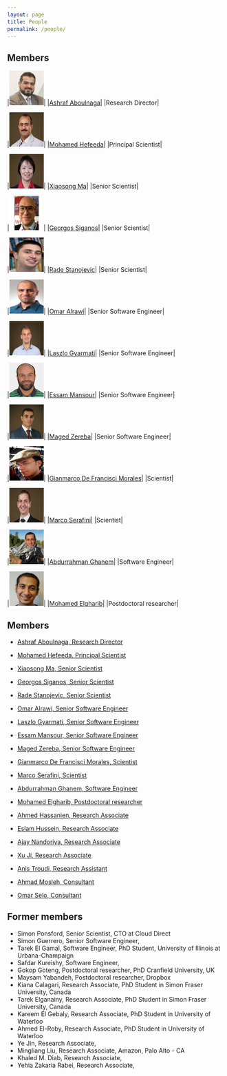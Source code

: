 ```yaml
---
layout: page
title: People
permalink: /people/
---
```


## Members

|<img class="img img-circle" src="/img/people/ashraf.jpg" height="80px" width="80px" alt="" >|
|[Ashraf Aboulnaga](/people/ashraf/)|
|Research Director|	

|<img class="img img-circle" src="/img/people/hefeeda.jpg" height="80px" width="80px" alt="" >|
|[Mohamed Hefeeda](/people/mhefeeda/)|
|Principal Scientist|	

|<img class="img img-circle" src="/img/people/xma.jpg" height="80px" width="80px" alt="" >|
|[Xiaosong Ma](/people/xma/)|
|Senior Scientist|	

|<img class="img img-circle" src="/img/people/georgos.jpg" height="80px" width="80px" alt="" >|
|[Georgos Siganos](/people/gsiganos/)|
|Senior Scientist|

|<img class="img img-circle" src="/img/people/rade.jpg" height="80px" width="80px" alt="" >|
|[Rade Stanojevic](/people/rstanojevic/)|
|Senior Scientist|

|<img class="img img-circle" src="/img/people/omar.png" height="80px" width="80px" alt="" >|
|[Omar Alrawi](/people/oalrawi/)|
|Senior Software Engineer|

|<img class="img img-circle" src="/img/people/Laszlo.jpeg" height="80px" width="80px" alt="" >|
|[Laszlo Gyarmati](/people/lgyarmati/)|
|Senior Software Engineer|

|<img class="img img-circle" src="/img/people/essam.jpg" height="80px" width="80px" alt="" >|
|[Essam Mansour](/people/emansour/)|
|Senior Software Engineer|

|<img class="img img-circle" src="/img/people/maged.jpg" height="80px" width="80px" alt="" >|
|[Maged Zereba](/people/mzereba/)|
|Senior Software Engineer|

|<img class="img img-circle" src="/img/people/gianmarco.png" height="80px" width="80px" alt="" >|
|[Gianmarco De Francisci Morales](/people/gmorales/)|
|Scientist|

|<img class="img img-circle" src="/img/people/marco.jpg" height="80px" width="80px" alt="" >|
|[Marco Serafini](/people/mserafini/)|
|Scientist|

|<img class="img img-circle" src="/img/people/abdo.jpg" height="80px" width="80px" alt="" >|
|[Abdurrahman Ghanem](/people/aghanem/)|
|Software Engineer|

|<img class="img img-circle" src="/img/people/elgharib.jpg" height="80px" width="80px" alt="" >|
|[Mohamed Elgharib](/people/melgharib/)|
|Postdoctoral researcher|



				
## Members


- [ Ashraf Aboulnaga, Research Director](/people/ashraf/)
- [ Mohamed Hefeeda, Principal Scientist](/people/mhefeeda/)
- [ Xiaosong Ma, Senior Scientist](/people/xma/)
- [ Georgos Siganos, Senior Scientist](/people/gsiganos/)
- [ Rade Stanojevic, Senior Scientist](/people/rstanojevic/)
- [Omar Alrawi, Senior Software Engineer](/people/oalrawi/)
- [ Laszlo Gyarmati, Senior Software Engineer](/people/lgyarmati/)
- [ Essam Mansour, Senior Software Engineer](/people/emansour/)
- [Maged Zereba, Senior Software Engineer](/people/mzereba/)
- [ Gianmarco De Francisci Morales, Scientist](/people/gmorales/)
- [ Marco Serafini, Scientist](/people/mserafini/)
- [Abdurrahman Ghanem, Software Engineer](/people/aghanem/)


- [ Mohamed Elgharib, Postdoctoral researcher](/people/melgharib/)
- [Ahmed Hassanien, Research Associate](/people/ahassanien/)
- [Eslam Hussein, Research Associate](/people/ehussein/)
- [Ajay Nandoriya, Research Associate](/people/anandoriya/)
- [Xu Ji, Research Associate](/people/xji/)
- [Anis Troudi, Research Assistant](/people/atroudi/)
- [Ahmad Mosleh, Consultant](/people/amosleh/)
- [Omar Selo, Consultant](/people/oselo/)



## Former members

- Simon Ponsford, Senior Scientist, CTO at Cloud Direct
- Simon Guerrero, Senior Software Engineer, 
- Tarek El Gamal, Software Engineer, PhD Student, University of Illinois at Urbana-Champaign
- Safdar Kureishy, Software Engineer, 
-  Gokop Goteng, Postdoctoral researcher, PhD Cranfield University, UK
-  Maysam Yabandeh, Postdoctoral researcher, Dropbox
- Kiana Calagari, Research Associate, PhD Student in Simon Fraser University, Canada
- Tarek Elganainy, Research Associate, PhD Student in Simon Fraser University, Canada
- Kareem El Gebaly, Research Associate, PhD Student in University of Waterloo
- Ahmed El-Roby, Research Associate, PhD Student in University of Waterloo
- Ye Jin, Research Associate, 
- Mingliang Liu, Research Associate, Amazon, Palo Alto - CA
- Khaled M. Diab, Research Associate, 
- Yehia Zakaria Rabei, Research Associate, 

